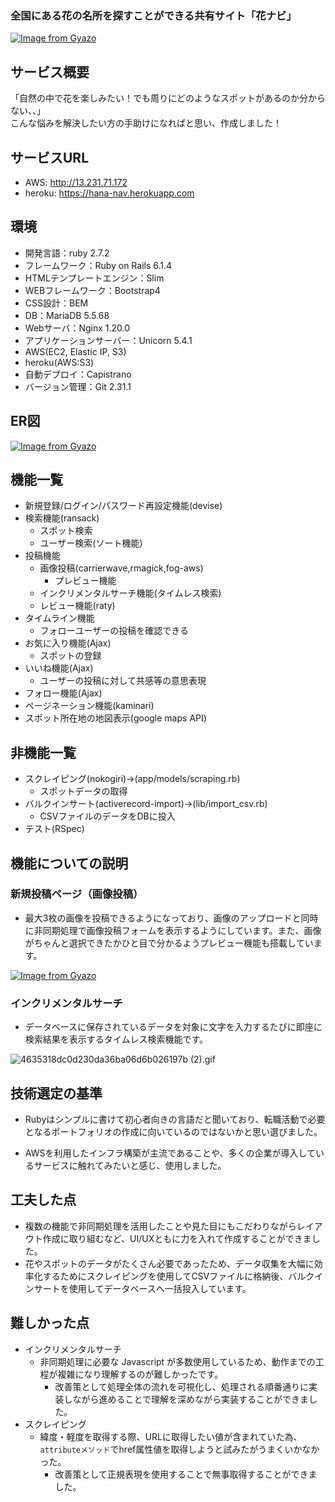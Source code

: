 ### 全国にある花の名所を探すことができる共有サイト「花ナビ」

[![Image from Gyazo](https://i.gyazo.com/500ce9a9a11dc63b9cfe58778b94d451.png)](https://gyazo.com/500ce9a9a11dc63b9cfe58778b94d451)

## サービス概要
「自然の中で花を楽しみたい！でも周りにどのようなスポットがあるのか分からない、、」<br>
こんな悩みを解決したい方の手助けになればと思い、作成しました！

## サービスURL

- AWS:  http://13.231.71.172
- heroku: https://hana-nav.herokuapp.com

## 環境

- 開発言語：ruby 2.7.2
- フレームワーク：Ruby on Rails 6.1.4
- HTMLテンプレートエンジン：Slim
- WEBフレームワーク：Bootstrap4
- CSS設計：BEM 
- DB：MariaDB 5.5.68
- Webサーバ：Nginx 1.20.0
- アプリケーションサーバー：Unicorn 5.4.1
- AWS(EC2, Elastic IP, S3)
- heroku(AWS:S3)
- 自動デプロイ：Capistrano
- バージョン管理：Git 2.31.1 

## ER図
[![Image from Gyazo](https://i.gyazo.com/991a2a06478a8109446748bdd7e3baa2.png)](https://gyazo.com/991a2a06478a8109446748bdd7e3baa2)

## 機能一覧

- 新規登録/ログイン/パスワード再設定機能(devise)
- 検索機能(ransack)
  - スポット検索 
  - ユーザー検索(ソート機能)
- 投稿機能
  - 画像投稿(carrierwave,rmagick,fog-aws)
    - プレビュー機能
  - インクリメンタルサーチ機能(タイムレス検索)
  - レビュー機能(raty)
- タイムライン機能
  - フォローユーザーの投稿を確認できる
- お気に入り機能(Ajax)
  - スポットの登録
- いいね機能(Ajax)
  - ユーザーの投稿に対して共感等の意思表現 
- フォロー機能(Ajax)
- ページネーション機能(kaminari)
- スポット所在地の地図表示(google maps API)

## 非機能一覧
- スクレイピング(nokogiri)->(app/models/scraping.rb)
  - スポットデータの取得
- バルクインサート(activerecord-import)->(lib/import_csv.rb)
  - CSVファイルのデータをDBに投入
- テスト(RSpec)

## 機能についての説明

### 新規投稿ページ（画像投稿）
- 最大3枚の画像を投稿できるようになっており、画像のアップロードと同時に非同期処理で画像投稿フォームを表示するようにしています。また、画像がちゃんと選択できたかひと目で分かるようプレビュー機能も搭載しています。

[![Image from Gyazo](https://i.gyazo.com/512e1b88a0f1c62b1630743d7d9cc5b5.gif)](https://gyazo.com/512e1b88a0f1c62b1630743d7d9cc5b5)

### インクリメンタルサーチ
- データベースに保存されているデータを対象に文字を入力するたびに即座に検索結果を表示するタイムレス検索機能です。

![4635318dc0d230da36ba06d6b026197b (2).gif](https://qiita-image-store.s3.ap-northeast-1.amazonaws.com/0/1131643/42eccf73-5000-49a6-4ed4-249f45d7f836.gif)

## 技術選定の基準
- Rubyはシンプルに書けて初心者向きの言語だと聞いており、転職活動で必要となるポートフォリオの作成に向いているのではないかと思い選びました。

- AWSを利用したインフラ構築が主流であることや、多くの企業が導入しているサービスに触れてみたいと感じ、使用しました。

## 工夫した点
- 複数の機能で非同期処理を活用したことや見た目にもこだわりながらレイアウト作成に取り組むなど、UI/UXともに力を入れて作成することができました。
- 花やスポットのデータがたくさん必要であったため、データ収集を大幅に効率化するためにスクレイピングを使用してCSVファイルに格納後、バルクインサートを使用してデータベースへ一括投入しています。

## 難しかった点
- インクリメンタルサーチ
  - 非同期処理に必要な Javascript が多数使用しているため、動作までの工程が複雑になり理解するのが難しかったです。
    - 改善策として処理全体の流れを可視化し、処理される順番通りに実装しながら進めることで理解を深めながら実装することができました。
- スクレイピング
  - 緯度・軽度を取得する際、URLに取得したい値が含まれていた為、`attributeメソッド`でhref属性値を取得しようと試みたがうまくいかなかった。
    - 改善策として正規表現を使用することで無事取得することができました。
